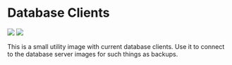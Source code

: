 # Database Clients

[![](https://images.microbadger.com/badges/version/unocha/alpine-db-client.svg)](https://microbadger.com/images/unocha/alpine-db-client "Get your own version badge on microbadger.com")
[![](https://images.microbadger.com/badges/image/unocha/alpine-db-client.svg)](https://microbadger.com/images/unocha/alpine-db-client "Get your own image badge on microbadger.com")

This is a small utility image with current database clients. Use it to connect to the database server images for such things as backups.

